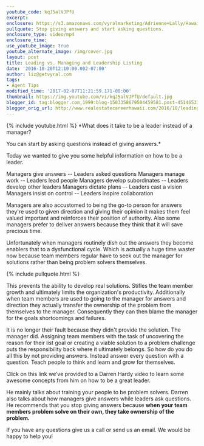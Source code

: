 ```yaml
---
youtube_code: kqJ5alVJPfU
excerpt:
enclosure: https://s3.amazonaws.com/vyralmarketing/Adrienne+Lally/Hawaii+Real+Estate+Agents+-+Leading+VS+Managing+and+Leadership+Listing.mp4
pullquote: Stop giving answers and start asking questions.
enclosure_type: video/mp4
enclosure_time:
use_youtube_image: true
youtube_alternate_image: /img/cover.jpg
layout: post
title: Leading vs. Managing and Leadership Listing
date: '2016-10-20T12:10:00.002-07:00'
author: liz@getvyral.com
tags:
- Agent Tips
modified_time: '2017-02-07T11:21:59.171-08:00'
thumbnail: https://img.youtube.com/vi/kqJ5alVJPfU/default.jpg
blogger_id: tag:blogger.com,1999:blog-1503358679504459581.post-4514653196550906609
blogger_orig_url: http://www.realestatecareerhawaii.com/2016/10/leading-vs-managing-and-leadership.html
---
```

{% include youtube.html %}
*What does it take to be a leader instead of a manager?

You can start by asking questions instead of giving answers.*

Today we wanted to give you some helpful information on how to be a leader.

Managers give answers --  Leaders asked questions
Managers manage work --  Leaders lead people
Managers develop subordinates --  Leaders develop other leaders
Managers dictate plans --  Leaders cast a vision
Managers insist on control --  Leaders inspire collaboration

Managers are also accustomed to being the go-to person for answers they're used to given direction and giving their opinion it makes them feel valued important and reinforces their position of authority.  Also some managers prefer to deliver answers because they think that it will save precious time.   

Unfortunately when managers routinely dish out the answers they become enablers that to a dysfunctional cycle.   Which is actually a huge time waster now because team members regular have to seek out the manager for solutions rather than being problem solvers themselves.   

{% include pullquote.html %}

This prevents the ability to develop real solutions. Stifles the team member growth and ultimately limits the organization's productivity. Additionally when team members are used to going to the manager for answers and direction they actually transfer the ownership of the problem from themselves to the manager. Consequently they can then blame the manager for the goals shortcomings and failures.   

It is no longer their fault because they didn't provide the solution.  The manager did. Assigning team members with the task of uncovering the reason for their list goal or creating a viable solution to a problem challenge puts the responsibility back where it ultimately belongs.   So how do you do all this by not providing answers.  Instead answer every question with a question. Teach people to think and learn and grow for themselves.

Click on this link we’ve provided to a Darren Hardy video to learn some awesome concepts from him on how to be a great leader.

He mainly talks about training your people to be problem solvers. Darren also talks about how managers give answers while leaders ask questions. He recommends that you stop giving answers because **when your team members problem solve on their own, they take ownership of the problem.**

If you have any questions give us a call or send us an email. We would be happy to help you!
